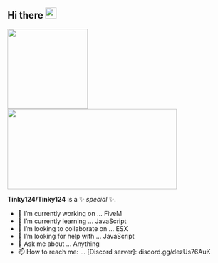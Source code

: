 <h2>Hi there <img src="https://media.giphy.com/media/hvRJCLFzcasrR4ia7z/giphy.gif" width="25px"></h2>

<p>
<!-- GitHub Stats -->  
<img height="180em" src="https://github-readme-stats.vercel.app/api?username=Tinky124&show_icons=true&theme=radical"/>
<!-- Most Used Languages -->  
<img height="180em" width="380em" src="https://github-readme-stats.vercel.app/api/top-langs/?username=Tinky124&layout=compact"/>  
</p>

**Tinky124/Tinky124** is a ✨ _special_ ✨.

- 🔭 I’m currently working on ... FiveM
- 🌱 I’m currently learning ... JavaScript
- 👯 I’m looking to collaborate on ... ESX
- 🤔 I’m looking for help with ... JavaScript
- 💬 Ask me about ... Anything
- 📫 How to reach me: ... [Discord server]: discord.gg/dezUs76AuK
